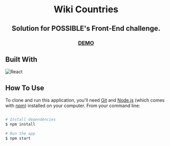 <!-- Please update value in the {}  -->

<h1 align="center">Wiki Countries</h1>


  <h2 align="center">
   Solution for POSSIBLE's Front-End challenge.
  </h2>

  <h3 align="center">
    <a href="https://wiki-countries.vercel.app/">
      DEMO
    </a>
  </h3>

<!-- OVERVIEW -->

## Built With

<!-- This section should list any major frameworks that you built your project using. Here are a few examples.-->

![React](https://img.shields.io/badge/-ReactJS-52b7d3?style=flat&logo=react&logoColor=white)


## How To Use

<!-- This is an example, please update according to your application -->

To clone and run this application, you'll need [Git](https://git-scm.com) and [Node.js](https://nodejs.org/en/download/) (which comes with [npm](http://npmjs.com)) installed on your computer. From your command line:

```bash

# Install dependencies
$ npm install

# Run the app
$ npm start
```
